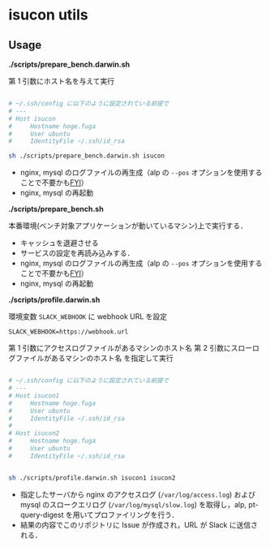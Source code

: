 # isucon utils

## Usage

**./scripts/prepare_bench.darwin.sh**

第 1 引数にホスト名を与えて実行

```sh

# ~/.ssh/config に以下のように設定されている前提で
# ---
# Host isucon
#     Hostname hoge.fuga
#     User ubuntu
#     IdentityFile ~/.ssh/id_rsa

sh ./scripts/prepare_bench.darwin.sh isucon
```

- nginx, mysql のログファイルの再生成（alp の `--pos` オプションを使用することで不要かも[FYI](https://github.com/tkuchiki/alp/blob/834b8d0b45556e158a8d2f51c1d5b14d46a3ffbc/docs/usage_samples.ja.md#--pos-tmpalppos)）
- nginx, mysql の再起動

**./scripts/prepare_bench.sh**

本番環境(ベンチ対象アプリケーションが動いているマシン)上で実行する．

- キャッシュを退避させる
- サービスの設定を再読み込みする．
- nginx, mysql のログファイルの再生成（alp の `--pos` オプションを使用することで不要かも[FYI](https://github.com/tkuchiki/alp/blob/834b8d0b45556e158a8d2f51c1d5b14d46a3ffbc/docs/usage_samples.ja.md#--pos-tmpalppos)）
- nginx, mysql の再起動

**./scripts/profile.darwin.sh**

環境変数 `SLACK_WEBHOOK` に webhook URL を設定

```.env
SLACK_WEBHOOK=https://webhook.url
```

第 1 引数にアクセスログファイルがあるマシンのホスト名
第 2 引数にスローログファイルがあるマシンのホスト名
を指定して実行

```sh

# ~/.ssh/config に以下のように設定されている前提で
# ---
# Host isucon1
#     Hostname hoge.fuga
#     User ubuntu
#     IdentityFile ~/.ssh/id_rsa
#
# Host isucon2
#     Hostname hoge.fuga
#     User ubuntu
#     IdentityFile ~/.ssh/id_rsa


sh ./scripts/profile.darwin.sh isucon1 isucon2
```

- 指定したサーバから nginx のアクセスログ (`/var/log/access.log`) および mysql のスロークエリログ (`/var/log/mysql/slow.log`) を取得し，alp, pt-query-digest を用いてプロファイリングを行う．
- 結果の内容でこのリポジトリに Issue が作成され，URL が Slack に送信される．
